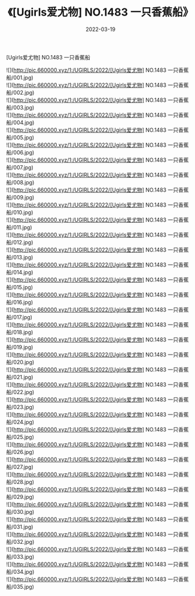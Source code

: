 ﻿---
layout: post
title:  《[Ugirls爱尤物] NO.1483 一只香蕉船》
date:   2022-03-19
img: http://pic.660000.xyz/1:/UGIRLS/2022/[Ugirls爱尤物] NO.1483 一只香蕉船/000.jpg
categories: [美女, 清纯, 唯美]
---

[Ugirls爱尤物] NO.1483 一只香蕉船

 ![](http://pic.660000.xyz/1:/UGIRLS/2022/[Ugirls爱尤物] NO.1483 一只香蕉船/001.jpg) <br>![](http://pic.660000.xyz/1:/UGIRLS/2022/[Ugirls爱尤物] NO.1483 一只香蕉船/002.jpg) <br>![](http://pic.660000.xyz/1:/UGIRLS/2022/[Ugirls爱尤物] NO.1483 一只香蕉船/003.jpg) <br>![](http://pic.660000.xyz/1:/UGIRLS/2022/[Ugirls爱尤物] NO.1483 一只香蕉船/004.jpg) <br>![](http://pic.660000.xyz/1:/UGIRLS/2022/[Ugirls爱尤物] NO.1483 一只香蕉船/005.jpg) <br>![](http://pic.660000.xyz/1:/UGIRLS/2022/[Ugirls爱尤物] NO.1483 一只香蕉船/006.jpg) <br>![](http://pic.660000.xyz/1:/UGIRLS/2022/[Ugirls爱尤物] NO.1483 一只香蕉船/007.jpg) <br>![](http://pic.660000.xyz/1:/UGIRLS/2022/[Ugirls爱尤物] NO.1483 一只香蕉船/008.jpg) <br>![](http://pic.660000.xyz/1:/UGIRLS/2022/[Ugirls爱尤物] NO.1483 一只香蕉船/009.jpg) <br>![](http://pic.660000.xyz/1:/UGIRLS/2022/[Ugirls爱尤物] NO.1483 一只香蕉船/010.jpg) <br>![](http://pic.660000.xyz/1:/UGIRLS/2022/[Ugirls爱尤物] NO.1483 一只香蕉船/011.jpg) <br>![](http://pic.660000.xyz/1:/UGIRLS/2022/[Ugirls爱尤物] NO.1483 一只香蕉船/012.jpg) <br>![](http://pic.660000.xyz/1:/UGIRLS/2022/[Ugirls爱尤物] NO.1483 一只香蕉船/013.jpg) <br>![](http://pic.660000.xyz/1:/UGIRLS/2022/[Ugirls爱尤物] NO.1483 一只香蕉船/014.jpg) <br>![](http://pic.660000.xyz/1:/UGIRLS/2022/[Ugirls爱尤物] NO.1483 一只香蕉船/015.jpg) <br>![](http://pic.660000.xyz/1:/UGIRLS/2022/[Ugirls爱尤物] NO.1483 一只香蕉船/016.jpg) <br>![](http://pic.660000.xyz/1:/UGIRLS/2022/[Ugirls爱尤物] NO.1483 一只香蕉船/017.jpg) <br>![](http://pic.660000.xyz/1:/UGIRLS/2022/[Ugirls爱尤物] NO.1483 一只香蕉船/018.jpg) <br>![](http://pic.660000.xyz/1:/UGIRLS/2022/[Ugirls爱尤物] NO.1483 一只香蕉船/019.jpg) <br>![](http://pic.660000.xyz/1:/UGIRLS/2022/[Ugirls爱尤物] NO.1483 一只香蕉船/020.jpg) <br>![](http://pic.660000.xyz/1:/UGIRLS/2022/[Ugirls爱尤物] NO.1483 一只香蕉船/021.jpg) <br>![](http://pic.660000.xyz/1:/UGIRLS/2022/[Ugirls爱尤物] NO.1483 一只香蕉船/022.jpg) <br>![](http://pic.660000.xyz/1:/UGIRLS/2022/[Ugirls爱尤物] NO.1483 一只香蕉船/023.jpg) <br>![](http://pic.660000.xyz/1:/UGIRLS/2022/[Ugirls爱尤物] NO.1483 一只香蕉船/024.jpg) <br>![](http://pic.660000.xyz/1:/UGIRLS/2022/[Ugirls爱尤物] NO.1483 一只香蕉船/025.jpg) <br>![](http://pic.660000.xyz/1:/UGIRLS/2022/[Ugirls爱尤物] NO.1483 一只香蕉船/026.jpg) <br>![](http://pic.660000.xyz/1:/UGIRLS/2022/[Ugirls爱尤物] NO.1483 一只香蕉船/027.jpg) <br>![](http://pic.660000.xyz/1:/UGIRLS/2022/[Ugirls爱尤物] NO.1483 一只香蕉船/028.jpg) <br>![](http://pic.660000.xyz/1:/UGIRLS/2022/[Ugirls爱尤物] NO.1483 一只香蕉船/029.jpg) <br>![](http://pic.660000.xyz/1:/UGIRLS/2022/[Ugirls爱尤物] NO.1483 一只香蕉船/030.jpg) <br>![](http://pic.660000.xyz/1:/UGIRLS/2022/[Ugirls爱尤物] NO.1483 一只香蕉船/031.jpg) <br>![](http://pic.660000.xyz/1:/UGIRLS/2022/[Ugirls爱尤物] NO.1483 一只香蕉船/032.jpg) <br>![](http://pic.660000.xyz/1:/UGIRLS/2022/[Ugirls爱尤物] NO.1483 一只香蕉船/033.jpg) <br>![](http://pic.660000.xyz/1:/UGIRLS/2022/[Ugirls爱尤物] NO.1483 一只香蕉船/034.jpg) <br>![](http://pic.660000.xyz/1:/UGIRLS/2022/[Ugirls爱尤物] NO.1483 一只香蕉船/035.jpg) <br>
